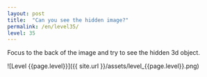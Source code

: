 ```yaml
---
layout: post
title:  "Can you see the hidden image?"
permalink: /en/level35/
level: 35
---
```

Focus to the back of the image and try to see the hidden 3d object.

![Level {{page.level}}]({{ site.url }}/assets/level_{{page.level}}.png)